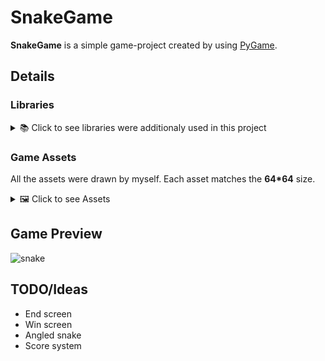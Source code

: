 # SnakeGame
**SnakeGame** is a simple game-project created by using [PyGame](https://www.pygame.org/news).

## Details
### Libraries
<details>
  <summary>📚 Click to see libraries were additionaly used in this project</summary>
  
  - **enum** *used to create custom Enum classes*
    <details>
        <summary>Click to see code</summary>
        
        class Direction(Enum):
            NONE = 0
            LEFT = 1
            UP = 2
            RIGHT = 3
            DOWN = 4


        class EntityType(Enum):
            NONE = 0
            GRASS = 1
            FENCE = 2
            ANGLED_FENCE = 3
            SNAKE_HEAD = 4
            SNAKE_BODY = 5
            YAMMY = 6
    </details>
    
  - **random** *used to randomly place yammy*
    <details>
        <summary>Click to see code</summary>
        
        def get_random_free_coordinates(self):
            x, y = 0, 0
            while self.cells[x][y].entityType != EntityType.GRASS:
                x, y = randint(1, 8), randint(1, 8)
            return x, y
    </details>
    
  - **os** *used to correctly define assets path regardless of operating system*
    <details>
        <summary>Click to see code</summary>
        
        PICKUP_SOUND = pygame.mixer.Sound(os.path.join("Assets", "pickup.wav"))
        HIT_SOUND = pygame.mixer.Sound(os.path.join("Assets", "hit.wav"))

        GRASS_IMAGE = pygame.image.load(os.path.join("Assets", "grass.png"))
        FENCE_IMAGE = pygame.image.load(os.path.join("Assets", "fence_straight.png"))
        ANGLED_FENCE_IMAGE = pygame.image.load(os.path.join("Assets", "fence_angled.png"))
        SNAKE_HEAD_IMAGE = pygame.image.load(os.path.join("Assets", "snake_head.png"))
        SNAKE_HEAD_DEAD_IMAGE = pygame.image.load(os.path.join("Assets", "snake_head_dead.png"))
        SNAKE_BODY_IMAGE = pygame.image.load(os.path.join("Assets", "snake_body.png"))
        YAMMY_IMAGE = pygame.image.load(os.path.join("Assets", "yammy.png"))
    </details>

 </details>

### Game Assets
All the assets were drawn by myself. Each asset matches the **64*64** size.
<details>
  <summary>🖼️ Click to see Assets</summary>
  
  - grass.png
  
    ![grass](/Assets/grass.png)
   
  - fence_angled.png
  
    ![fence_angled](/Assets/fence_angled.png)
  
  - fence_straight.png
  
    ![fence_straight](/Assets/fence_straight.png)
  
  - snake_head.png
  
    ![snake_head](/Assets/snake_head.png)

  - snake_head_dead.png
  
    ![snake_head_dead](/Assets/snake_head_dead.png)
  
  - snake_body.png
  
    ![snake_body](/Assets/snake_body.png)

  - yammy.png
  
    ![Yammy](/Assets/yammy.png)
</details>

## Game Preview
![snake](https://user-images.githubusercontent.com/59295777/217119621-a8ffee4e-f45a-4b56-b336-c2a33275dcc9.gif)

## TODO/Ideas
- End screen
- Win screen
- Angled snake
- Score system
